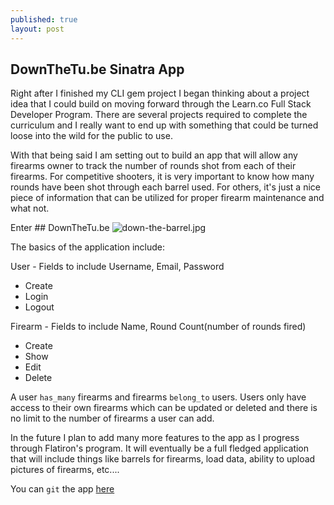 ```yaml
---
published: true
layout: post
---
```

## DownTheTu.be Sinatra App

Right after I finished my CLI gem project I began thinking about a project idea that I could build on moving forward through the Learn.co Full Stack Developer Program. There are several projects required to complete the curriculum and I really want to end up with something that could be turned loose into the wild for the public to use.

With that being said I am setting out to build an app that will allow any firearms owner to track the number of rounds shot from each of their firearms. For competitive shooters, it is very important to know how many rounds have been shot through each barrel used. For others, it's just a nice piece of information that can be utilized for proper firearm maintenance and what not.

Enter ## DownTheTu.be
![down-the-barrel.jpg]({{site.baseurl}}/_posts/down-the-barrel.jpg)


The basics of the application include:

User - Fields to include Username, Email, Password
  * Create
  * Login
  * Logout

Firearm - Fields to include Name, Round Count(number of rounds fired)
  * Create
  * Show
  * Edit
  * Delete

A user `has_many` firearms and firearms `belong_to` users. Users only have access to their own firearms which can be updated or deleted and there is no limit to the number of firearms a user can add.

In the future I plan to add many more features to the app as I progress through Flatiron's program. It will eventually be a full fledged application that will include things like barrels for firearms, load data, ability to upload pictures of firearms, etc....

You can `git` the app [here](https://joshuaneedham.github.io/down-the-tube)



